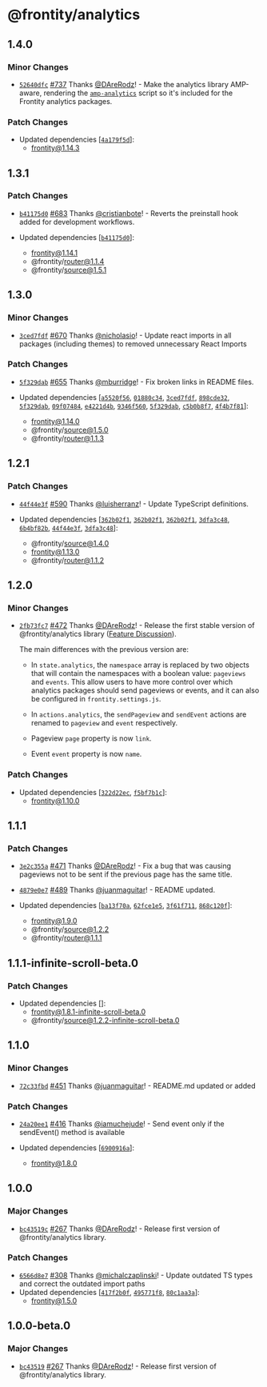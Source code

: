 # @frontity/analytics

## 1.4.0

### Minor Changes

- [`52640dfc`](https://github.com/frontity/frontity/commit/52640dfcfa51a7845329645d8b38e4cdd852b1ea) [#737](https://github.com/frontity/frontity/pull/737) Thanks [@DAreRodz](https://github.com/DAreRodz)! - Make the analytics library AMP-aware, rendering the
  [`amp-analytics`](https://amp.dev/documentation/components/amp-analytics/)
  script so it's included for the Frontity analytics packages.

### Patch Changes

- Updated dependencies [[`4a179f5d`](https://github.com/frontity/frontity/commit/4a179f5d57cbb8c0008779e84db2b28b4017addf)]:
  - frontity@1.14.3

## 1.3.1

### Patch Changes

- [`b41175d0`](https://github.com/frontity/frontity/commit/b41175d0f5df9ca95fc449ca1a0eca6649f1bccf) [#683](https://github.com/frontity/frontity/pull/683) Thanks [@cristianbote](https://github.com/cristianbote)! - Reverts the preinstall hook added for development workflows.

- Updated dependencies [[`b41175d0`](https://github.com/frontity/frontity/commit/b41175d0f5df9ca95fc449ca1a0eca6649f1bccf)]:
  - frontity@1.14.1
  - @frontity/router@1.1.4
  - @frontity/source@1.5.1

## 1.3.0

### Minor Changes

- [`3ced7fdf`](https://github.com/frontity/frontity/commit/3ced7fdfd93004c210bb47692ffae265874828e7) [#670](https://github.com/frontity/frontity/pull/670) Thanks [@nicholasio](https://github.com/nicholasio)! - Update react imports in all packages (including themes) to removed unnecessary React Imports

### Patch Changes

- [`5f329dab`](https://github.com/frontity/frontity/commit/5f329dabe9d67d0b3664938865491674ef798433) [#655](https://github.com/frontity/frontity/pull/655) Thanks [@mburridge](https://github.com/mburridge)! - Fix broken links in README files.

- Updated dependencies [[`a5520f56`](https://github.com/frontity/frontity/commit/a5520f5605cfda2323e0c9ea4a553658a021fd15), [`01880c34`](https://github.com/frontity/frontity/commit/01880c34c111f55c23169adb7365ea9262e6cca8), [`3ced7fdf`](https://github.com/frontity/frontity/commit/3ced7fdfd93004c210bb47692ffae265874828e7), [`898cde32`](https://github.com/frontity/frontity/commit/898cde32b78992807fa0c7ffb76cd32c5545a6ad), [`5f329dab`](https://github.com/frontity/frontity/commit/5f329dabe9d67d0b3664938865491674ef798433), [`09f07484`](https://github.com/frontity/frontity/commit/09f07484c920e99d46290986d7a64b8f3c20e53c), [`e4221d4b`](https://github.com/frontity/frontity/commit/e4221d4b451268b5c951197a08b4021d50394c1b), [`9346f560`](https://github.com/frontity/frontity/commit/9346f560c4806483b914aa3fb7a37e373f48f712), [`5f329dab`](https://github.com/frontity/frontity/commit/5f329dabe9d67d0b3664938865491674ef798433), [`c5b0b8f7`](https://github.com/frontity/frontity/commit/c5b0b8f7e5ebfdf02f40ded7d7347a1d28039c2d), [`4f4b7f81`](https://github.com/frontity/frontity/commit/4f4b7f81d8eacb19e3d06eba72dcc199f556d7e4)]:
  - frontity@1.14.0
  - @frontity/source@1.5.0
  - @frontity/router@1.1.3

## 1.2.1

### Patch Changes

- [`44f44e3f`](https://github.com/frontity/frontity/commit/44f44e3f2ba436236b65518ddac30cd4af57ea18) [#590](https://github.com/frontity/frontity/pull/590) Thanks [@luisherranz](https://github.com/luisherranz)! - Update TypeScript definitions.

- Updated dependencies [[`362b02f1`](https://github.com/frontity/frontity/commit/362b02f1beb100ffb178a1d4e775e89b84b99ccc), [`362b02f1`](https://github.com/frontity/frontity/commit/362b02f1beb100ffb178a1d4e775e89b84b99ccc), [`362b02f1`](https://github.com/frontity/frontity/commit/362b02f1beb100ffb178a1d4e775e89b84b99ccc), [`3dfa3c48`](https://github.com/frontity/frontity/commit/3dfa3c4809d3b00528db8c1c8c530cf311901553), [`6b4bf82b`](https://github.com/frontity/frontity/commit/6b4bf82b5eee698f7ea8ea3b0bfd69a989caaba3), [`44f44e3f`](https://github.com/frontity/frontity/commit/44f44e3f2ba436236b65518ddac30cd4af57ea18), [`3dfa3c48`](https://github.com/frontity/frontity/commit/3dfa3c4809d3b00528db8c1c8c530cf311901553)]:
  - @frontity/source@1.4.0
  - frontity@1.13.0
  - @frontity/router@1.1.2

## 1.2.0

### Minor Changes

- [`2fb73fc7`](https://github.com/frontity/frontity/commit/2fb73fc798653803a21f9e9bd7f21355f7675e55) [#472](https://github.com/frontity/frontity/pull/472) Thanks [@DAreRodz](https://github.com/DAreRodz)! - Release the first stable version of @frontity/analytics library ([Feature Discussion](https://community.frontity.org/t/the-analytics-library/1103)).

  The main differences with the previous version are:

  - In `state.analytics`, the `namespace` array is replaced by two objects that will contain the namespaces with a boolean value: `pageviews` and `events`. This allow users to have more control over which analytics packages should send pageviews or events, and it can also be configured in `frontity.settings.js`.

  - In `actions.analytics`, the `sendPageview` and `sendEvent` actions are renamed to `pageview` and `event` respectively.

  - Pageview `page` property is now `link`.

  - Event `event` property is now `name`.

### Patch Changes

- Updated dependencies [[`322d22ec`](https://github.com/frontity/frontity/commit/322d22ecb825d510296243736a79e4208023477f), [`f5bf7b1c`](https://github.com/frontity/frontity/commit/f5bf7b1cee2850445fe5304e1b39e20e786e9377)]:
  - frontity@1.10.0

## 1.1.1

### Patch Changes

- [`3e2c355a`](https://github.com/frontity/frontity/commit/3e2c355a7530a2cda7ad74e0410389690ea57012) [#471](https://github.com/frontity/frontity/pull/471) Thanks [@DAreRodz](https://github.com/DAreRodz)! - Fix a bug that was causing pageviews not to be sent if the previous page has the same title.

* [`4879e0e7`](https://github.com/frontity/frontity/commit/4879e0e7b9069c0fe2a93e02281704683616ae17) [#489](https://github.com/frontity/frontity/pull/489) Thanks [@juanmaguitar](https://github.com/juanmaguitar)! - README updated.

* Updated dependencies [[`ba13f70a`](https://github.com/frontity/frontity/commit/ba13f70ae2a4360ca21c77aed1c920c02e9d45b8), [`62fce1e5`](https://github.com/frontity/frontity/commit/62fce1e5c117faeb5902dc0ddae3b13d95cd925b), [`3f61f711`](https://github.com/frontity/frontity/commit/3f61f71197d33b478427d1b74882c31258861e92), [`868c120f`](https://github.com/frontity/frontity/commit/868c120f2ede7a2f9013f6e659e1b0a1bf2785fe)]:
  - frontity@1.9.0
  - @frontity/source@1.2.2
  - @frontity/router@1.1.1

## 1.1.1-infinite-scroll-beta.0

### Patch Changes

- Updated dependencies []:
  - frontity@1.8.1-infinite-scroll-beta.0
  - @frontity/source@1.2.2-infinite-scroll-beta.0

## 1.1.0

### Minor Changes

- [`72c33fbd`](https://github.com/frontity/frontity/commit/72c33fbde5d60de33e7f5c25f081ffd458d15f63) [#451](https://github.com/frontity/frontity/pull/451) Thanks [@juanmaguitar](https://github.com/juanmaguitar)! - README.md updated or added

### Patch Changes

- [`24a20ee1`](https://github.com/frontity/frontity/commit/24a20ee15e65d56f88daac4dd49372072bdd10c6) [#416](https://github.com/frontity/frontity/pull/416) Thanks [@iamuchejude](https://github.com/iamuchejude)! - Send event only if the sendEvent() method is available

- Updated dependencies [[`6900916a`](https://github.com/frontity/frontity/commit/6900916ace309d3cc55b9c732124df5d3db96838)]:
  - frontity@1.8.0

## 1.0.0

### Major Changes

- [`bc43519c`](https://github.com/frontity/frontity/commit/bc43519cb2eb2d416a59a37b245ce4741a30641e) [#267](https://github.com/frontity/frontity/pull/267) Thanks [@DAreRodz](https://github.com/DAreRodz)! - Release first version of @frontity/analytics library.

### Patch Changes

- [`6566d8e7`](https://github.com/frontity/frontity/commit/6566d8e70ae5801168a09008a8b341613a774f34) [#308](https://github.com/frontity/frontity/pull/308) Thanks [@michalczaplinski](https://github.com/michalczaplinski)! - Update outdated TS types and correct the outdated import paths
- Updated dependencies [[`417f2b0f`](https://github.com/frontity/frontity/commit/417f2b0f0b6f5626be253eb3f1be2daf257b71ef), [`495771f8`](https://github.com/frontity/frontity/commit/495771f83951f192f92d3162221cedc9b791e399), [`80c1aa3a`](https://github.com/frontity/frontity/commit/80c1aa3aee6cf04f46d6fa1a409abfcae2c511cc)]:
  - frontity@1.5.0

## 1.0.0-beta.0

### Major Changes

- [`bc43519`](https://github.com/frontity/frontity/commit/bc43519cb2eb2d416a59a37b245ce4741a30641e) [#267](https://github.com/frontity/frontity/pull/267) Thanks [@DAreRodz](https://github.com/DAreRodz)! - Release first version of @frontity/analytics library.
